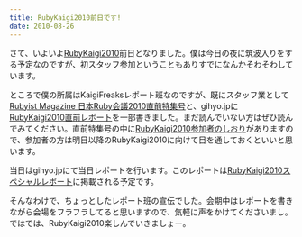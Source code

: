 ```yaml
---
title: RubyKaigi2010前日です!
date: 2010-08-26
---
```

さて、いよいよ<a href='http://rubykaigi.org/2010/ja'>RubyKaigi2010</a>前日となりました。僕は今日の夜に筑波入りをする予定なのですが、初スタッフ参加ということもありすでになんかそわそわしています。

ところで僕の所属はKaigiFreaksレポート班なのですが、既にスタッフ業として<a href='http://jp.rubyist.net/magazine/?preRubyKaigi2010'>Rubyist Magazine 日本Ruby会議2010直前特集号</a>と、gihyo.jpに<a href='http://gihyo.jp/news/report/01/rubykaigi2010/0000'>RubyKaigi2010直前レポート</a>を一部書きました。まだ読んでいない方はぜひ読んでみてください。直前特集号の中に<a href='http://jp.rubyist.net/magazine/?preRubyKaigi2010-05'>RubyKaigi2010参加者のしおり</a>がありますので、参加者の方は明日以降のRubyKaigi2010に向けて目を通しておくといいと思います。

当日はgihyo.jpにて当日レポートを行います。このレポートは<a href='http://gihyo.jp/news/report/01/rubykaigi2010'>RubyKaigi2010スペシャルレポート</a>に掲載される予定です。

そんなわけで、ちょっとしたレポート班の宣伝でした。会期中はレポートを書きながら会場をフラフラしてると思いますので、気軽に声をかけてくださいまし。ではでは、RubyKaigi2010楽しんでいきましょー。